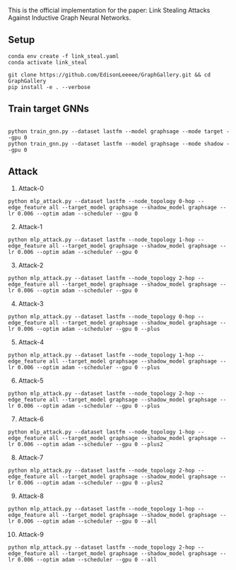 This is the official implementation for the paper: Link Stealing Attacks Against Inductive Graph Neural Networks.

## Setup
```
conda env create -f link_steal.yaml
conda activate link_steal

git clone https://github.com/EdisonLeeeee/GraphGallery.git && cd GraphGallery
pip install -e . --verbose
```

## Train target GNNs
```

python train_gnn.py --dataset lastfm --model graphsage --mode target --gpu 0
python train_gnn.py --dataset lastfm --model graphsage --mode shadow --gpu 0
```

## Attack

1. Attack-0

```
python mlp_attack.py --dataset lastfm --node_topology 0-hop --edge_feature all --target_model graphsage --shadow_model graphsage --lr 0.006 --optim adam --scheduler --gpu 0
```

2. Attack-1
```
python mlp_attack.py --dataset lastfm --node_topology 1-hop --edge_feature all --target_model graphsage --shadow_model graphsage --lr 0.006 --optim adam --scheduler --gpu 0
```

3. Attack-2
```
python mlp_attack.py --dataset lastfm --node_topology 2-hop --edge_feature all --target_model graphsage --shadow_model graphsage --lr 0.006 --optim adam --scheduler --gpu 0
```

4. Attack-3
```
python mlp_attack.py --dataset lastfm --node_topology 0-hop --edge_feature all --target_model graphsage --shadow_model graphsage --lr 0.006 --optim adam --scheduler --gpu 0 --plus
```


5. Attack-4
```
python mlp_attack.py --dataset lastfm --node_topology 1-hop --edge_feature all --target_model graphsage --shadow_model graphsage --lr 0.006 --optim adam --scheduler --gpu 0 --plus
```


6. Attack-5
```
python mlp_attack.py --dataset lastfm --node_topology 2-hop --edge_feature all --target_model graphsage --shadow_model graphsage --lr 0.006 --optim adam --scheduler --gpu 0 --plus
```


7. Attack-6
```
python mlp_attack.py --dataset lastfm --node_topology 1-hop --edge_feature all --target_model graphsage --shadow_model graphsage --lr 0.006 --optim adam --scheduler --gpu 0 --plus2
```


8. Attack-7
```
python mlp_attack.py --dataset lastfm --node_topology 2-hop --edge_feature all --target_model graphsage --shadow_model graphsage --lr 0.006 --optim adam --scheduler --gpu 0 --plus2
```


9. Attack-8
```
python mlp_attack.py --dataset lastfm --node_topology 1-hop --edge_feature all --target_model graphsage --shadow_model graphsage --lr 0.006 --optim adam --scheduler --gpu 0 --all
```

10. Attack-9
```
python mlp_attack.py --dataset lastfm --node_topology 2-hop --edge_feature all --target_model graphsage --shadow_model graphsage --lr 0.006 --optim adam --scheduler --gpu 0 --all
```